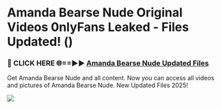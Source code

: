 # Amanda Bearse Nude Original Videos 0nlyFans Leaked - Files Updated! ()

<h3>🔴 CLICK HERE 🌐==►► <a href="https://tinyurl.com/2p9ay9w9" rel="nofollow">Amanda Bearse Nude Updated Files</a></h3>

Get Amanda Bearse Nude and all content. Now you can access all videos and pictures of Amanda Bearse Nude. New Updated Files 2025!

[![](https://i.imgur.com/KQgVmj3.gif)](https://tinyurl.com/2p9ay9w9)
